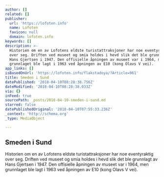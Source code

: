 ```yaml
---
author: []
related: []
publisher:
  url: 'https://lofoten.info'
  name: Lofoten
  favicon: null
  domain: lofoten.info
keywords: []
description: >-
  Historien om en av Lofotens eldste turistattraksjoner har noe eventyraktig
  over seg. Driften ved museet og smia holdes i hevd slik det ble grunnlagt av
  Hans Gjertsen i 1947. Den offisielle åpningen av museet var i 1964, men
  grunnlaget ble lagt i 1963 ved åpningen av E10 (kong Olavs V vei).
app_links: []
isBasedOnUrl: 'https://lofoten.info/flakstadoya/?Article=961'
title: Smeden i Sund
datePublished: '2018-04-10T08:28:38.756Z'
dateModified: '2018-04-10T08:28:38.033Z'
via: {}
inFeed: true
sourcePath: _posts/2018-04-10-smeden-i-sund.md
starred: false
datePublishedOriginal: '2018-04-10T07:55:33.236Z'
_context: 'http://schema.org'
_type: MediaObject

---
```

<article style=""><h1>Smeden i Sund</h1><p>Historien om en av Lofotens eldste turistattraksjoner har noe eventyraktig over seg. Driften ved museet og smia holdes i hevd slik det ble grunnlagt av Hans Gjertsen i 1947. Den offisielle åpningen av museet var i 1964, men grunnlaget ble lagt i 1963 ved åpningen av E10 (kong Olavs V vei).</p></article>